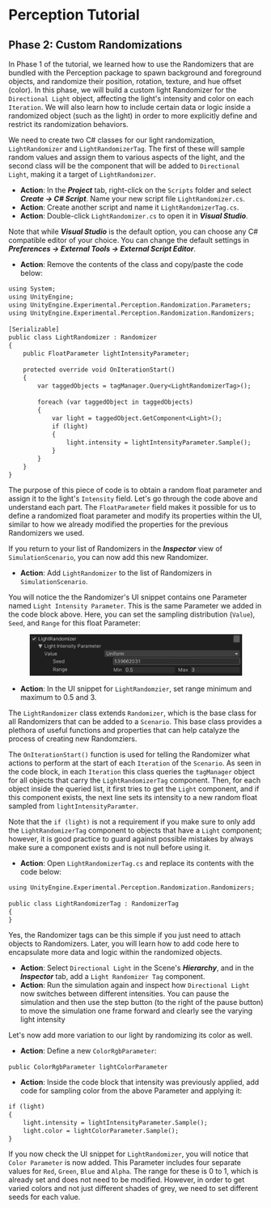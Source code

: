 # Perception Tutorial
## Phase 2: Custom Randomizations

In Phase 1 of the tutorial, we learned how to use the Randomizers that are bundled with the Perception package to spawn background and foreground objects, and randomize their position, rotation, texture, and hue offset (color). In this phase, we will build a custom light Randomizer for the `Directional Light` object, affecting the light's intensity and color on each `Iteration`. We will also learn how to include certain data or logic inside a randomized object (such as the light) in order to more explicitly define and restrict its randomization behaviors.

We need to create two C# classes for our light randomization, `LightRandomizer` and `LightRandomizerTag`. The first of these will sample random values and assign them to various aspects of the light, and the second class will be the component that will be added to `Directional Light`, making it a target of `LightRandomizer`.

* **Action**: In the _**Project**_ tab, right-click on the `Scripts` folder and select _**Create -> C# Script**_. Name your new script file `LightRandomizer.cs`.
* **Action**: Create another script and name it `LightRandomizerTag.cs`.
* **Action**: Double-click `LightRandomizer.cs` to open it in _**Visual Studio**_.

Note that while _**Visual Studio**_ is the default option, you can choose any C# compatible editor of your choice. You can change the default settings in _**Preferences -> External Tools -> External Script Editor**_.

* **Action**: Remove the contents of the class and copy/paste the code below:

```
using System;
using UnityEngine;
using UnityEngine.Experimental.Perception.Randomization.Parameters;
using UnityEngine.Experimental.Perception.Randomization.Randomizers;

[Serializable]
public class LightRandomizer : Randomizer
{
    public FloatParameter lightIntensityParameter;

    protected override void OnIterationStart()
    {
        var taggedObjects = tagManager.Query<LightRandomizerTag>();

        foreach (var taggedObject in taggedObjects)
        {
            var light = taggedObject.GetComponent<Light>();
            if (light)
            {
                light.intensity = lightIntensityParameter.Sample();
            }
        }
    }
}
```

The purpose of this piece of code is to obtain a random float parameter and assign it to the light's `Intensity` field. Let's go through the code above and understand each part. The `FloatParameter` field makes it possible for us to define a randomized float parameter and modify its properties within the UI, similar to how we already modified the properties for the previous Randomizers we used. 

If you return to your list of Randomizers in the _**Inspector**_ view of `SimulationScenario`, you can now add this new Randomizer.

* **Action**: Add `LightRandomizer` to the list of Randomizers in `SimulationScenario`.

You will notice the the Randomizer's UI snippet contains one Parameter named `Light Intensity Parameter`. This is the same Parameter we added in the code block above. Here, you can set the sampling distribution (`Value`), `Seed`, and `Range` for this float Parameter:

<p align="center">
<img src="Images/light_rand_1.png" width="420"/>
</p>


* **Action**:  In the UI snippet for `LightRandomzier`, set range minimum and maximum to 0.5 and 3.

The `LightRandomizer` class extends `Randomizer`, which is the base class for all Randomizers that can be added to a `Scenario`. This base class provides a plethora of useful functions and properties that can help catalyze the process of creating new Randomziers.

The `OnIterationStart()` function is used for telling the Randomizer what actions to perform at the start of each `Iteration` of the `Scenario`. As seen in the code block, in each `Iteration` this class queries the `tagManager` object for all objects that carry the `LightRandomizerTag` component. Then, for each object inside the queried list, it first tries to get the `Light` component, and if this component exists, the next line sets its intensity to a new random float sampled from `lightIntensityParamter`. 

Note that the `if (light)` is not a requirement if you make sure to only add the `LightRandomizerTag` component to objects that have a `Light` component; however, it is good practice to guard against possible mistakes by always make sure a component exists and is not null before using it.

* **Action**: Open `LightRandomizerTag.cs` and replace its contents with the code below:

```
using UnityEngine.Experimental.Perception.Randomization.Randomizers;

public class LightRandomizerTag : RandomizerTag
{    
}
```

Yes, the Randomizer tags can be this simple if you just need to attach objects to Randomizers. Later, you will learn how to add code here to encapsulate more data and logic within the randomized objects. 
* **Action**: Select `Directional Light` in the Scene's _**Hierarchy**_, and in the _**Inspector**_ tab, add a `Light Randomizer Tag` component.
* **Action**: Run the simulation again and inspect how `Directional Light` now switches between different intensities. You can pause the simulation and then use the step button (to the right of the pause button) to move the simulation one frame forward and clearly see the varying light intensity

Let's now add more variation to our light by randomizing its color as well. 

* **Action**: Define a new `ColorRgbParameter`:

`public ColorRgbParameter lightColorParameter`

* **Action**: Inside the code block that intensity was previously applied, add code for sampling color from the above Parameter and applying it:

```
if (light)
{
    light.intensity = lightIntensityParameter.Sample();
    light.color = lightColorParameter.Sample();
}
```            

If you now check the UI snippet for `LightRandomizer`, you will notice that `Color Parameter` is now added. This Parameter includes four separate values for `Red`, `Green`, `Blue` and `Alpha`. The range for these is 0 to 1, which is already set and does not need to be modified. However, in order to get varied colors and not just different shades of grey, we need to set different seeds for each value. 

